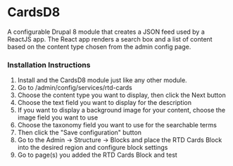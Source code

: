 # CardsD8

A configurable Drupal 8 module that creates a JSON feed used by a ReactJS app. The React app renders a search box and a list of content based on the content type chosen from the admin config page.

### Installation Instructions
1. Install and the CardsD8 module just like any other module.
2. Go to /admin/config/services/rtd-cards
3. Choose the content type you want to display, then click the Next button
3. Choose the text field you want to display for the description
4. If you want to display a background image for your content, choose the image field you want to use
5. Choose the taxonomy field you want to use for the searchable terms
6. Then click the "Save configuration" button
7. Go to the Admin -> Structure -> Blocks and place the RTD Cards Block into the desired region and configure block settings
8. Go to page(s) you added the RTD Cards Block and test